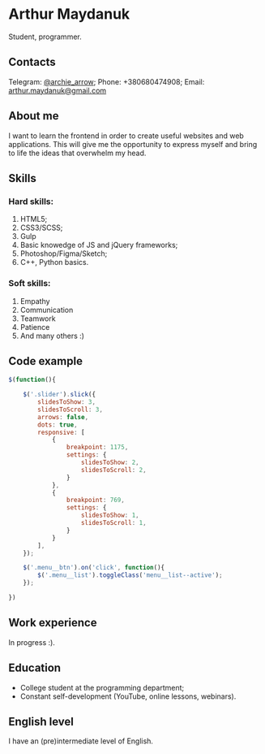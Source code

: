 # Arthur Maydanuk
Student, programmer.

## Contacts
Telegram: [@archie_arrow](https://t.me/archie_arrow);
Phone: +380680474908;
Email: <arthur.maydanuk@gmail.com>

## About me
I want to learn the frontend in order to create useful websites and web applications. This will give me the opportunity to express myself and bring to life the ideas that overwhelm my head.

## Skills
### Hard skills:
1. HTML5;
2. CSS3/SCSS;
3. Gulp
4. Basic knowedge of JS and jQuery frameworks;
5. Photoshop/Figma/Sketch;
6. C++, Python basics.
### Soft skills: 
1. Empathy 
2. Communication
3. Teamwork
4. Patience
5. And many others :)

## Code example 
```js
$(function(){

    $('.slider').slick({
        slidesToShow: 3,
        slidesToScroll: 3,
        arrows: false,
        dots: true,
        responsive: [
            {
                breakpoint: 1175,
                settings: {
                    slidesToShow: 2,
                    slidesToScroll: 2,
                }
            },
            {
                breakpoint: 769,
                settings: {
                    slidesToShow: 1,
                    slidesToScroll: 1,
                }
            }
        ],
    });

    $('.menu__btn').on('click', function(){
        $('.menu__list').toggleClass('menu__list--active');
    });

})
```

## Work experience 
In progress :).

## Education 
* College student at the programming department;
* Constant self-development (YouTube, online lessons, webinars).

## English level
I have an (pre)intermediate level of English.